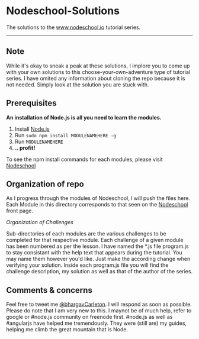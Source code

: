 Nodeschool-Solutions
====================

The solutions to the www.nodeschool.io tutorial series. 

----------


Note
---------
While it's okay to sneak a peak at these solutions, I implore you to come up with your own solutions to this choose-your-own-adventure type of tutorial series. I have omited any information about cloning the repo because it is not needed. Simply look at the solution you are stuck with. 

Prerequisites
-----------------------
**An installation of Node.js is all you need to learn the modules.**
  1. Install [Node.js](http://nodejs.org/)
  2. Run `sudo npm install MODULENAMEHERE -g`
  3. Run `MODULENAMEHERE`
  4. **.. profit!**

To see the npm install commands for each modules, please visit [Nodeschool](http://nodeschool.io/)


Organization of repo
-----------------------
As I progress through the modules of Nodeschool, I will push the files here. Each Module in this directory corresponds to that seen on the [Nodeschool](http://nodeschool.io) front page. 

*Organization of Challenges*

Sub-directories of each modules are the various challenges to be completed for that respective module. Each challenge of a given module has been numbered as per the lesson. I have named the *.js file program.js to stay consistant with the help text that appears during the tutorial. You may name them however you'd like. Just make the according change when verifying your solution. Inside each program.js file you will find the challenge description, my solution as well as that of the author of the series. 

Comments & concerns
-----------------------
Feel free to tweet me [@bhargavCarleton](https://twitter.com/bhargavCarleton). I will respond as soon as possible. Please do note that I am very new to this. I maynot be of much help, refer to google or #node.js community on freenode first. #node.js as well as #angularjs have helped me tremendously. They were (still are) my guides, helping me climb the great mountain that is Node.